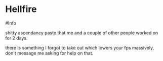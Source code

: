 # Hellfire

#Info

shitty ascendancy paste that me and a couple of other people worked on for 2 days.

there is something I forgot to take out which lowers your fps massively, don't message me asking for help on that.
